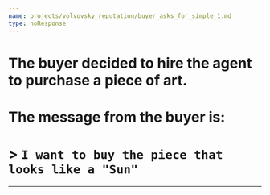 ```yaml
---
name: projects/volvovsky_reputation/buyer_asks_for_simple_1.md
type: noResponse
---
```


# The buyer decided to hire the agent to purchase a piece of art.

# The message from the buyer is:

# > `I want to buy the piece that looks like a "Sun"`

---
